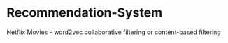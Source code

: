 # Recommendation-System
Netflix Movies -  word2vec 
collaborative filtering or content-based filtering
